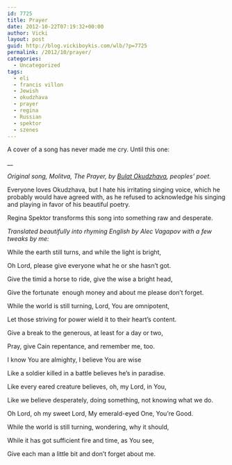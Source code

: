 ```yaml
---
id: 7725
title: Prayer
date: 2012-10-22T07:19:32+00:00
author: Vicki
layout: post
guid: http://blog.vickiboykis.com/wlb/?p=7725
permalink: /2012/10/prayer/
categories:
  - Uncategorized
tags:
  - eli
  - francis villon
  - Jewish
  - okudzhava
  - prayer
  - regina
  - Russian
  - spektor
  - szenes
---
```

A cover of a song has never made me cry. Until this one:


  
__

_Original song, Molitva, The Prayer, by <a href="http://en.wikipedia.org/wiki/Bulat_Okudzhava" target="_blank">Bulat Okudzhava</a>, peoples&#8217; poet._

Everyone loves Okudzhava, but I hate his irritating singing voice, which he probably would have agreed with, as he refused to acknowledge his singing and playing in favor of his beautiful poetry.

Regina Spektor transforms this song into something raw and desperate.

_Translated beautifully into rhyming English by Alec Vagapov with a few tweaks by me:_

While the earth still turns, and while the light is bright,
  
Oh Lord, please give everyone what he or she hasn&#8217;t got.
  
Give the timid a horse to ride, give the wise a bright head,
  
Give the fortunate  enough money and about me please don&#8217;t forget.

While the world is still turning, Lord, You are omnipotent,
  
Let those striving for power wield it to their heart&#8217;s content.
  
Give a break to the generous, at least for a day or two,
  
Pray, give Cain repentance, and remember me, too.

I know You are almighty, I believe You are wise
  
Like a soldier killed in a battle believes he&#8217;s in paradise.
  
Like every eared creature believes, oh, my Lord, in You,
  
Like we believe desperately, doing something, not knowing what we do.

Oh Lord, oh my sweet Lord, My emerald-eyed One, You&#8217;re Good.
  
While the world is still turning, wondering, why it should,
  
While it has got sufficient fire and time, as You see,
  
Give each man a little bit and don&#8217;t forget about me.